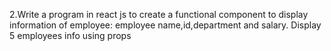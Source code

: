 2.Write a program in react js to create a functional component to display information of employee: employee name,id,department and salary. Display 5 employees info using props
